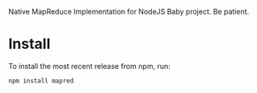 Native MapReduce Implementation for NodeJS
Baby project. Be patient.

Install
=======

To install the most recent release from npm, run:

    npm install mapred

